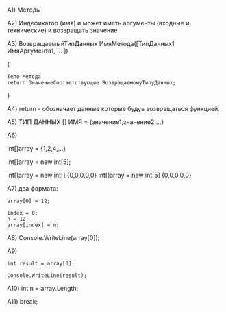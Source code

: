 #### 
A1) Методы

A2) Индефикатор (имя) и может иметь аргументы (входные и технические) и возвращать значение

A3) ВозвращаемыйТипДанных ИмяМетода([ТипДанных1 ИмяАргумента1, ... ])

{
    
    Тело Метода
    return ЗначениеСоответствующие ВозвращаемомуТипуДанных;
}

A4) return - обозначает данные которые будуь возвращаться функцией.

А5) ТИП ДАННЫХ [] ИМЯ = {значение1,значение2,...}

A6) 

int[]array = {1,2,4,...}

int[]array = new int[5];

int[]array = new int[] {0,0,0,0,0}
int[]array = new int[5] {0,0,0,0,0}

A7) два формата:
    
    array[0] = 12;

    index = 0;
    n = 12;
    array[index] = n;

A8) Console.WriteLine(array[0]);

A9) 

    int result = array[0];

    Console.WriteLine(result);

A10) int n = array.Length;

A11) break;


